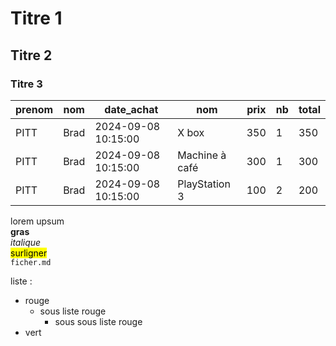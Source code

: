# Titre 1
## Titre 2
### Titre 3

|prenom|nom|date_achat|nom|prix|nb|total|
|---|---|---|---|---|---|---|
|PITT|Brad|2024-09-08 10:15:00|X box|350|1|350|
|PITT|Brad|2024-09-08 10:15:00|Machine à café|300|1|300|
|PITT|Brad|2024-09-08 10:15:00|PlayStation 3|100|2|200|

lorem upsum  
**gras**  
*italique*  
<mark>surligner</mark>  
<code>ficher.md</code>

liste :  
- rouge
    - sous liste rouge
        - sous sous liste rouge
- vert

